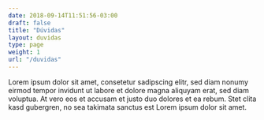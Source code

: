```yaml
---
date: 2018-09-14T11:51:56-03:00
draft: false
title: "Dúvidas"
layout: duvidas
type: page
weight: 1
url: "/duvidas"
---
```


Lorem ipsum dolor sit amet, consetetur sadipscing elitr, sed diam nonumy eirmod
tempor invidunt ut labore et dolore magna aliquyam erat, sed diam voluptua. At
vero eos et accusam et justo duo dolores et ea rebum. Stet clita kasd gubergren,
no sea takimata sanctus est Lorem ipsum dolor sit amet.

